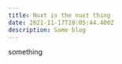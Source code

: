 ```yaml
---
title: Nuxt is the nuxt thing
date: 2021-11-17T20:05:44.400Z
description: Some blog
---
```

something